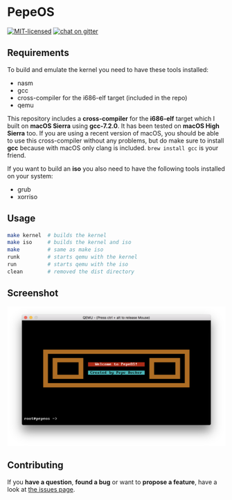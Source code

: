 # PepeOS

[![MIT-licensed](https://img.shields.io/github/license/pepebecker/pepeos.svg)](https://opensource.org/licenses/MIT)
[![chat on gitter](https://badges.gitter.im/pepebecker.svg)](https://gitter.im/pepebecker)

## Requirements

To build and emulate the kernel you need to have these tools installed:

* nasm
* gcc
* cross-compiler for the i686-elf target (included in the repo)
* qemu

This repository includes a **cross-compiler** for the **i686-elf** target which I built on **macOS Sierra** using **gcc-7.2.0**. It has been tested on **macOS High Sierra** too. If you are using a recent version of macOS, you should be able to use this cross-compiler without any problems, but do make sure to install **gcc** because with macOS only clang is included. `brew install gcc` is your friend.

If you want to build an **iso** you also need to have the following tools installed on your system:

* grub
* xorriso

## Usage

```bash
make kernel  # builds the kernel
make iso     # builds the kernel and iso
make         # same as make iso
runk         # starts qemu with the kernel
run          # starts qemu with the iso
clean        # removed the dist directory
```

## Screenshot

![Screenshot](screenshot.png)

## Contributing

If you **have a question**, **found a bug** or want to **propose a feature**, have a look at [the issues page](https://github.com/pepebecker/pepeos/issues).

